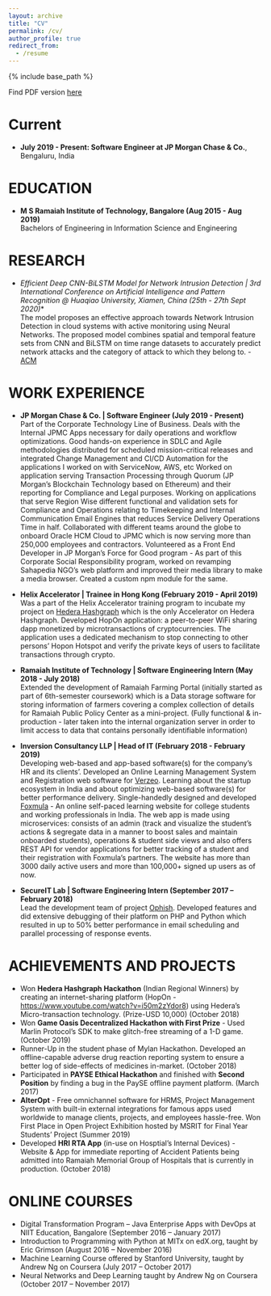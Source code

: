 ```yaml
---
layout: archive
title: "CV"
permalink: /cv/
author_profile: true
redirect_from:
  - /resume
---
```


{% include base_path %}

Find PDF version [here](https://jaysinha.me/files/resume_jay_sinha.pdf)

Current
======
* **July 2019 - Present: Software Engineer at JP Morgan Chase & Co.**, Bengaluru, India
  
  

EDUCATION 
======
* **M S Ramaiah Institute of Technology, Bangalore (Aug 2015 - Aug 2019)**\
Bachelors of Engineering in Information Science and Engineering	


RESEARCH
======
* **Efficient Deep CNN-BiLSTM Model for Network Intrusion Detection* | 3rd International Conference on Artificial Intelligence and Pattern Recognition @ Huaqiao University, Xiamen, China (25th - 27th Sept 2020)**\
The model proposes an effective approach towards Network Intrusion Detection in cloud systems with active monitoring using Neural Networks. The proposed model combines spatial and temporal feature sets from CNN and BiLSTM on time range datasets to accurately predict network attacks and the category of attack to which they belong to. - [ACM](https://dl.acm.org/doi/10.1145/3430199.3430224)


WORK EXPERIENCE
======
* **JP Morgan Chase & Co. | Software Engineer (July 2019 - Present)**\
Part of the Corporate Technology Line of Business. Deals with the Internal JPMC Apps necessary for daily operations and workflow optimizations. Good hands-on experience in SDLC and Agile methodologies distributed for scheduled mission-critical releases and integrated Change Management and CI/CD Automation for the applications I worked on with ServiceNow, AWS, etc
Worked on application serving Transaction Processing through Quorum (JP Morgan’s Blockchain Technology based on Ethereum) and their reporting for Compliance and Legal purposes.
Working on applications that serve Region Wise different functional and validation sets for Compliance and Operations relating to Timekeeping and Internal Communication Email Engines that reduces Service Delivery Operations Time in half.
Collaborated with different teams around the globe to onboard Oracle HCM Cloud to JPMC which is now serving more than 250,000 employees and contractors. 
Volunteered as a Front End Developer in JP Morgan’s Force for Good program - As part of this Corporate Social Responsibility program, worked on revamping Sahapedia NGO’s web platform and improved their media library to make a media browser. Created a custom npm module for the same.

* **Helix Accelerator | Trainee in Hong Kong (February 2019 - April 2019)**\
Was a part of the Helix Accelerator training program to incubate my project on [Hedera Hashgraph](https://hedera.com) which is the only Accelerator on Hedera Hashgraph. Developed HopOn application: a peer-to-peer WiFi sharing dapp monetized by microtransactions of cryptocurrencies. The application uses a dedicated mechanism to stop connecting to other persons’ Hopon Hotspot and verify the private keys of users to facilitate transactions through crypto. 

* **Ramaiah Institute of Technology | Software Engineering Intern (May 2018 - July 2018)**\
Extended the development of Ramaiah Farming Portal (initially started as part of 6th-semester coursework) which is a Data storage software for storing information of farmers covering a complex collection of details for Ramaiah Public Policy Center as a mini-project. (Fully functional & in-production - later taken into the internal organization server in order to limit access to data that contains personally identifiable information)


* **Inversion Consultancy LLP | Head of IT (February 2018 - February 2019)**\
Developing web-based and app-based software(s) for the company’s HR and its clients’.
Developed an Online Learning Management System and Registration web software for [Verzeo](https://verzeo.in).
Learning about the startup ecosystem in India and about optimizing web-based software(s) for better performance delivery.
Single-handedly designed and developed [Foxmula](https://foxmula.com ) - An online self-paced learning website for college students and working professionals in India. The web app is made using microservices: consists of an admin (track and visualize the student’s actions & segregate data in a manner to boost sales and maintain onboarded students), operations & student side views and also offers REST API for vendor applications for better tracking of a student and their registration with Foxmula’s partners. The website has more than 3000 daily active users and more than 100,000+ signed up users as of now.

* **SecureIT Lab | Software Engineering Intern (September 2017 – February 2018)**\
Lead the development team of project [Ophish](https://ophish.com).
Developed features and did extensive debugging of their platform on PHP and Python which resulted in up to 50% better performance in email scheduling and parallel processing of response events.

ACHIEVEMENTS AND PROJECTS 
======
* Won **Hedera Hashgraph Hackathon** (Indian Regional Winners) by creating an internet-sharing platform (HopOn - https://www.youtube.com/watch?v=i50m2zYdor8) using Hedera’s Micro-transaction technology. (Prize-USD 10,000) (October 2018)
* Won **Game Oasis Decentralized Hackathon with First Prize** - Used Marlin Protocol’s SDK to make glitch-free streaming of a 1-D game. (October 2019)
* Runner-Up in the student phase of Mylan Hackathon. Developed an offline-capable adverse drug reaction reporting system to ensure a better log of side-effects of medicines in-market. (October 2018)
* Participated in **PAYSE Ethical Hackathon** and finished with **Second Position** by finding a bug in the PaySE offline payment platform. (March 2017)
* **AlterOpt** - Free omnichannel software for HRMS, Project Management System with built-in external integrations for famous apps used worldwide to manage clients, projects, and employees hassle-free. Won First Place in Open Project Exhibition hosted by MSRIT for Final Year Students’ Project (Summer 2019)
* Developed **HRI RTA App** (in-use on Hosptial’s Internal Devices) - Website & App for immediate reporting of Accident Patients being admitted into Ramaiah Memorial Group of Hospitals that is currently in production. (October 2018)

ONLINE COURSES
======
* Digital Transformation Program – Java Enterprise Apps with DevOps at NIIT Education, Bangalore (September 2016 – January 2017)
* Introduction to Programming with Python at MITx on edX.org, taught by Eric Grimson (August 2016 – November 2016)
* Machine Learning Course offered by Stanford University, taught by Andrew Ng on Coursera (July 2017 – October 2017)
* Neural Networks and Deep Learning taught by Andrew Ng on Coursera (October 2017 – November 2017)



